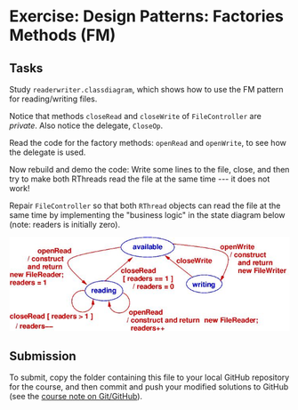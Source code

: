 # Exercise: Design Patterns: Factories Methods (FM)

## Tasks

Study `readerwriter.classdiagram`, which shows how to use the FM pattern for
reading/writing files.   

Notice that methods `closeRead` and `closeWrite` of `FileController`  are
*private*. Also notice the delegate, `CloseOp`. 

Read the code for the factory methods: `openRead` and `openWrite`, to see how
the delegate is used.

Now rebuild and demo the code:  Write some lines to the file, close, and then
try to make both RThreads read the file at the same time --- it does not work!

Repair `FileController` so that both `RThread` objects can read the file at the
same time by implementing the "business logic" in the state diagram below (note:
readers is initially zero).

![fm](fm.jpg)


## Submission

To submit, copy the folder containing this file to your local GitHub repository
for the course, and then commit and push your modified solutions to GitHub
(see the [course note on Git/GitHub](http://softwarearch.santoslab.org/01-tooling/index.html#git-github)).

